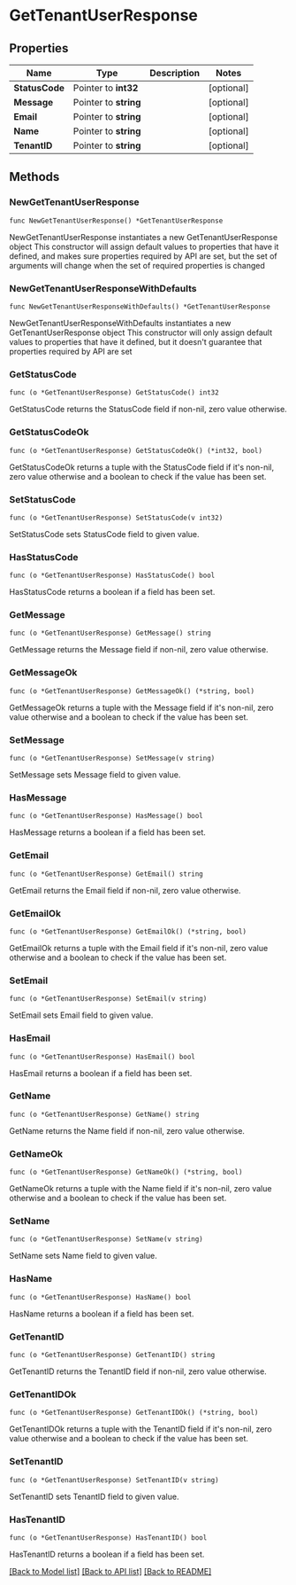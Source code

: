 # GetTenantUserResponse

## Properties

Name | Type | Description | Notes
------------ | ------------- | ------------- | -------------
**StatusCode** | Pointer to **int32** |  | [optional] 
**Message** | Pointer to **string** |  | [optional] 
**Email** | Pointer to **string** |  | [optional] 
**Name** | Pointer to **string** |  | [optional] 
**TenantID** | Pointer to **string** |  | [optional] 

## Methods

### NewGetTenantUserResponse

`func NewGetTenantUserResponse() *GetTenantUserResponse`

NewGetTenantUserResponse instantiates a new GetTenantUserResponse object
This constructor will assign default values to properties that have it defined,
and makes sure properties required by API are set, but the set of arguments
will change when the set of required properties is changed

### NewGetTenantUserResponseWithDefaults

`func NewGetTenantUserResponseWithDefaults() *GetTenantUserResponse`

NewGetTenantUserResponseWithDefaults instantiates a new GetTenantUserResponse object
This constructor will only assign default values to properties that have it defined,
but it doesn't guarantee that properties required by API are set

### GetStatusCode

`func (o *GetTenantUserResponse) GetStatusCode() int32`

GetStatusCode returns the StatusCode field if non-nil, zero value otherwise.

### GetStatusCodeOk

`func (o *GetTenantUserResponse) GetStatusCodeOk() (*int32, bool)`

GetStatusCodeOk returns a tuple with the StatusCode field if it's non-nil, zero value otherwise
and a boolean to check if the value has been set.

### SetStatusCode

`func (o *GetTenantUserResponse) SetStatusCode(v int32)`

SetStatusCode sets StatusCode field to given value.

### HasStatusCode

`func (o *GetTenantUserResponse) HasStatusCode() bool`

HasStatusCode returns a boolean if a field has been set.

### GetMessage

`func (o *GetTenantUserResponse) GetMessage() string`

GetMessage returns the Message field if non-nil, zero value otherwise.

### GetMessageOk

`func (o *GetTenantUserResponse) GetMessageOk() (*string, bool)`

GetMessageOk returns a tuple with the Message field if it's non-nil, zero value otherwise
and a boolean to check if the value has been set.

### SetMessage

`func (o *GetTenantUserResponse) SetMessage(v string)`

SetMessage sets Message field to given value.

### HasMessage

`func (o *GetTenantUserResponse) HasMessage() bool`

HasMessage returns a boolean if a field has been set.

### GetEmail

`func (o *GetTenantUserResponse) GetEmail() string`

GetEmail returns the Email field if non-nil, zero value otherwise.

### GetEmailOk

`func (o *GetTenantUserResponse) GetEmailOk() (*string, bool)`

GetEmailOk returns a tuple with the Email field if it's non-nil, zero value otherwise
and a boolean to check if the value has been set.

### SetEmail

`func (o *GetTenantUserResponse) SetEmail(v string)`

SetEmail sets Email field to given value.

### HasEmail

`func (o *GetTenantUserResponse) HasEmail() bool`

HasEmail returns a boolean if a field has been set.

### GetName

`func (o *GetTenantUserResponse) GetName() string`

GetName returns the Name field if non-nil, zero value otherwise.

### GetNameOk

`func (o *GetTenantUserResponse) GetNameOk() (*string, bool)`

GetNameOk returns a tuple with the Name field if it's non-nil, zero value otherwise
and a boolean to check if the value has been set.

### SetName

`func (o *GetTenantUserResponse) SetName(v string)`

SetName sets Name field to given value.

### HasName

`func (o *GetTenantUserResponse) HasName() bool`

HasName returns a boolean if a field has been set.

### GetTenantID

`func (o *GetTenantUserResponse) GetTenantID() string`

GetTenantID returns the TenantID field if non-nil, zero value otherwise.

### GetTenantIDOk

`func (o *GetTenantUserResponse) GetTenantIDOk() (*string, bool)`

GetTenantIDOk returns a tuple with the TenantID field if it's non-nil, zero value otherwise
and a boolean to check if the value has been set.

### SetTenantID

`func (o *GetTenantUserResponse) SetTenantID(v string)`

SetTenantID sets TenantID field to given value.

### HasTenantID

`func (o *GetTenantUserResponse) HasTenantID() bool`

HasTenantID returns a boolean if a field has been set.


[[Back to Model list]](../README.md#documentation-for-models) [[Back to API list]](../README.md#documentation-for-api-endpoints) [[Back to README]](../README.md)


